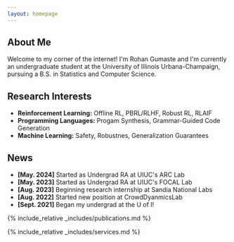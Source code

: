 ```yaml
---
layout: homepage
---
```


## About Me

Welcome to my corner of the internet! I'm Rohan Gumaste and I'm currently an undergraduate student at the University of Illinois Urbana-Champaign, pursuing a B.S. in Statistics and Computer Science.  
## Research Interests

- **Reinforcement Learning:** Offline RL, PBRL/RLHF, Robust RL, RLAIF
- **Programming Languages:** Progam Synthesis, Grammar-Guided Code Generation
- **Machine Learning:** Safety, Robustnes, Generalization Guarantees


## News
- **[May. 2024]** Started as Undergrad RA at UIUC's ARC Lab
- **[May. 2023]** Started as Undergrad RA at UIUC's FOCAL Lab
- **[Aug. 2023]** Beginning research internship at Sandia National Labs 
- **[Aug. 2022]** Started new position at CrowdDyanmicsLab
- **[Sept. 2021]** Began my undergrad at the U of I!

{% include_relative _includes/publications.md %}

{% include_relative _includes/services.md %}
